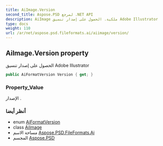 ```yaml
---
title: AiImage.Version
second_title: Aspose.PSD لمرجع .NET API
description: AiImage ملكية. الحصول على إصدار تنسيق Adobe Illustrator
type: docs
weight: 110
url: /ar/net/aspose.psd.fileformats.ai/aiimage/version/
---
```

## AiImage.Version property

الحصول على إصدار تنسيق Adobe Illustrator

```csharp
public AiFormatVersion Version { get; }
```

### Property_Value

الإصدار .

### أنظر أيضا

* enum [AiFormatVersion](../../aiformatversion/)
* class [AiImage](../)
* مساحة الاسم [Aspose.PSD.FileFormats.Ai](../../aiimage/)
* المجسم [Aspose.PSD](../../../)


